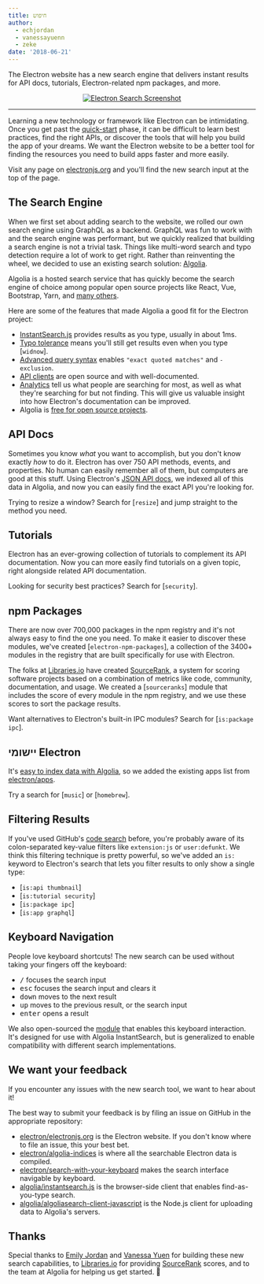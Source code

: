 ```yaml
---
title: חיפוש
author:
  - echjordan
  - vanessayuenn
  - zeke
date: '2018-06-21'
---
```


The Electron website has a new search engine that delivers instant results for API docs, tutorials, Electron-related npm packages, and more.

<figure>
  <a href="https://electronjs.org/?query=resize" style="display: block; text-align: center;">
    <img class="screenshot" src="https://user-images.githubusercontent.com/2289/41683719-417ca80a-7490-11e8-9a52-fb145f4251ba.png" alt="Electron Search Screenshot">
  </a>
</figure>

---

Learning a new technology or framework like Electron can be intimidating. Once you get past the [quick-start](https://github.com/electron/electron-quick-start) phase, it can be difficult to learn best practices, find the right APIs, or discover the tools that will help you build the app of your dreams. We want the Electron website to be a better tool for finding the resources you need to build apps faster and more easily.

Visit any page on [electronjs.org](https://electronjs.org) and you'll find the new search input at the top of the page.

## The Search Engine

When we first set about adding search to the website, we rolled our own search engine using GraphQL as a backend. GraphQL was fun to work with and the search engine was performant, but we quickly realized that building a search engine is not a trivial task. Things like multi-word search and typo detection require a lot of work to get right. Rather than reinventing the wheel, we decided to use an existing search solution: [Algolia](https://algolia.com).

Algolia is a hosted search service that has quickly become the search engine of choice among popular open source projects like React, Vue, Bootstrap, Yarn, and [many others](https://community.algolia.com/docsearch/).

Here are some of the features that made Algolia a good fit for the Electron project:

- [InstantSearch.js](https://community.algolia.com/instantsearch.js) provides results as you type, usually in about 1ms.
- [Typo tolerance](https://www.algolia.com/doc/guides/textual-relevance/typo-tolerance/) means you'll still get results even when you type [`widnow`].
- [Advanced query syntax](https://www.algolia.com/doc/api-reference/api-parameters/advancedSyntax/) enables `"exact quoted matches"` and `-exclusion`.
- [API clients](https://www.algolia.com/doc/api-client/javascript/getting-started/) are open source and with well-documented.
- [Analytics](https://www.algolia.com/doc/guides/analytics/analytics-overview/) tell us what people are searching for most, as well as what they're searching for but not finding. This will give us valuable insight into how Electron's documentation can be improved.
- Algolia is [free for open source projects](https://www.algolia.com/for-open-source).

## API Docs

Sometimes you know *what* you want to accomplish, but you don't know exactly *how* to do it. Electron has over 750 API methods, events, and properties. No human can easily remember all of them, but computers are good at this stuff. Using Electron's [JSON API docs](https://electronjs.org/blog/api-docs-json-schema), we indexed all of this data in Algolia, and now you can easily find the exact API you're looking for.

Trying to resize a window? Search for [`resize`] and jump straight to the method you need.

## Tutorials

Electron has an ever-growing collection of tutorials to complement its API documentation. Now you can more easily find tutorials on a given topic, right alongside related API documentation.

Looking for security best practices? Search for [`security`].

## npm Packages

There are now over 700,000 packages in the npm registry and it's not always easy to find the one you need. To make it easier to discover these modules, we've created [`electron-npm-packages`], a collection of the 3400+ modules in the registry that are built specifically for use with Electron.

The folks at [Libraries.io](https://libraries.io) have created [SourceRank](https://docs.libraries.io/overview.html#sourcerank), a system for scoring software projects based on a combination of metrics like code, community, documentation, and usage. We created a [`sourceranks`] module that includes the score of every module in the npm registry, and we use these scores to sort the package results.

Want alternatives to Electron's built-in IPC modules? Search for [`is:package ipc`].

## יישומי Electron

It's [easy to index data with Algolia](https://github.com/electron/algolia-indices), so we added the existing apps list from [electron/apps](https://github.com/electron/apps).

Try a search for [`music`] or [`homebrew`].

## Filtering Results

If you've used GitHub's [code search](https://github.com/search) before, you're probably aware of its colon-separated key-value filters like `extension:js` or `user:defunkt`. We think this filtering technique is pretty powerful, so we've added an `is:` keyword to Electron's search that lets you filter results to only show a single type:

- [`is:api thumbnail`]
- [`is:tutorial security`]
- [`is:package ipc`]
- [`is:app graphql`]

## Keyboard Navigation

People love keyboard shortcuts! The new search can be used without taking your fingers off the keyboard:

- <kbd>/</kbd> focuses the search input
- <kbd>esc</kbd> focuses the search input and clears it
- <kbd>down</kbd> moves to the next result
- <kbd>up</kbd> moves to the previous result, or the search input
- <kbd>enter</kbd> opens a result

We also open-sourced the [module](https://github.com/electron/search-with-your-keyboard/) that enables this keyboard interaction. It's designed for use with Algolia InstantSearch, but is generalized to enable compatibility with different search implementations.

## We want your feedback

If you encounter any issues with the new search tool, we want to hear about it!

The best way to submit your feedback is by filing an issue on GitHub in the appropriate repository:

- [electron/electronjs.org](https://github.com/electron/electronjs.org) is the Electron website. If you don't know where to file an issue, this your best bet.
- [electron/algolia-indices](https://github.com/electron/algolia-indices) is where all the searchable Electron data is compiled.
- [electron/search-with-your-keyboard](https://github.com/electron/search-with-your-keyboard) makes the search interface navigable by keyboard.
- [algolia/instantsearch.js](https://github.com/algolia/instantsearch.js) is the browser-side client that enables find-as-you-type search.
- [algolia/algoliasearch-client-javascript](https://github.com/algolia/algoliasearch-client-javascript) is the Node.js client for uploading data to Algolia's servers.

## Thanks

Special thanks to [Emily Jordan](https://github.com/echjordan) and [Vanessa Yuen](https://github.com/vanessayuenn) for building these new search capabilities, to [Libraries.io](https://libraries.io) for providing [SourceRank](https://docs.libraries.io/overview.html#sourcerank) scores, and to the team at Algolia for helping us get started. 🍹